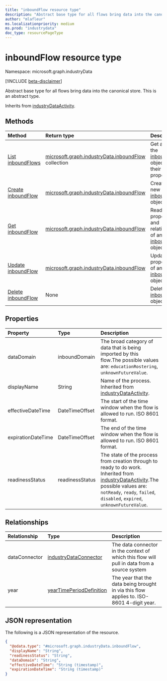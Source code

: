 ```yaml
---
title: "inboundFlow resource type"
description: "Abstract base type for all flows bring data into the canonical store."
author: "mlafleur"
ms.localizationpriority: medium
ms.prod: "industrydata"
doc_type: resourcePageType
---
```


# inboundFlow resource type

Namespace: microsoft.graph.industryData

[!INCLUDE [beta-disclaimer](../../includes/beta-disclaimer.md)]

Abstract base type for all flows bring data into the canonical store.
This is an abstract type.

Inherits from [industryDataActivity](../resources/industrydata-industrydataactivity.md).

## Methods

| Method                                                                              | Return type                                                                                     | Description                                                                                                 |
| :---------------------------------------------------------------------------------- | :---------------------------------------------------------------------------------------------- | :---------------------------------------------------------------------------------------------------------- |
| [List inboundFlows](../api/industrydata-industrydatatenant-list-inboundflows.md)    | [microsoft.graph.industryData.inboundFlow](../resources/industrydata-inboundflow.md) collection | Get a list of the [inboundFlow](../resources/industrydata-inboundflow.md) objects and their properties.     |
| [Create inboundFlow](../api/industrydata-industrydatatenant-post-inboundflows.md)   | [microsoft.graph.industryData.inboundFlow](../resources/industrydata-inboundflow.md)            | Create a new [inboundFlow](../resources/industrydata-inboundflow.md) object.                                |
| [Get inboundFlow](../api/industrydata-inboundflow-get.md)                           | [microsoft.graph.industryData.inboundFlow](../resources/industrydata-inboundflow.md)            | Read the properties and relationships of an [inboundFlow](../resources/industrydata-inboundflow.md) object. |
| [Update inboundFlow](../api/industrydata-inboundflow-update.md)                     | [microsoft.graph.industryData.inboundFlow](../resources/industrydata-inboundflow.md)            | Update the properties of an [inboundFlow](../resources/industrydata-inboundflow.md) object.                 |
| [Delete inboundFlow](../api/industrydata-industrydatatenant-delete-inboundflows.md) | None                                                                                            | Deletes an [inboundFlow](../resources/industrydata-inboundflow.md) object.                                  |

## Properties

| Property           | Type            | Description                                                                                                                                                                                                                                                       |
| :----------------- | :-------------- | :---------------------------------------------------------------------------------------------------------------------------------------------------------------------------------------------------------------------------------------------------------------- |
| dataDomain         | inboundDomain   | The broad category of data that is being imported by this flow.The possible values are: `educationRostering`, `unknownFutureValue`.                                                                                                                               |
| displayName        | String          | Name of the process. Inherited from [industryDataActivity](../resources/industrydata-industrydataactivity.md).                                                                                                                                                    |
| effectiveDateTime  | DateTimeOffset  | The start of the time window when the flow is allowed to run. ISO 8601 format.                                                                                                                                                                                    |
| expirationDateTime | DateTimeOffset  | The end of the time window when the flow is allowed to run. ISO 8601 format.                                                                                                                                                                                      |
| readinessStatus    | readinessStatus | The state of the process from creation through to ready to do work. Inherited from [industryDataActivity](../resources/industrydata-industrydataactivity.md).The possible values are: `notReady`, `ready`, `failed`, `disabled`, `expired`, `unknownFutureValue`. |

## Relationships

| Relationship  | Type                                                                              | Description                                                                                 |
| :------------ | :-------------------------------------------------------------------------------- | :------------------------------------------------------------------------------------------ |
| dataConnector | [industryDataConnector](../resources/industrydata-industrydataconnector.md)       | The data connector in the context of which this flow will pull in data from a source system |
| year          | [yearTimePeriodDefinition](../resources/industrydata-yeartimeperioddefinition.md) | The year that the data being brought in via this flow applies to. ISO-8601 4-digit year.    |

## JSON representation

The following is a JSON representation of the resource.

<!-- {
  "blockType": "resource",
  "keyProperty": "id",
  "@odata.type": "microsoft.graph.industryData.inboundFlow",
  "baseType": "microsoft.graph.industryData.industryDataActivity",
  "openType": false
}
-->

```json
{
  "@odata.type": "#microsoft.graph.industryData.inboundFlow",
  "displayName": "String",
  "readinessStatus": "String",
  "dataDomain": "String",
  "effectiveDateTime": "String (timestamp)",
  "expirationDateTime": "String (timestamp)"
}
```
